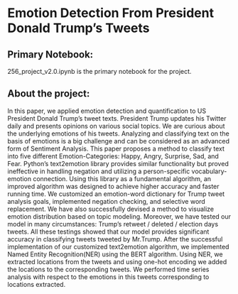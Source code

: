 # Emotion Detection From President Donald Trump’s Tweets

## Primary Notebook:
256_project_v2.0.ipynb is the primary notebook for the project. 

## About the project:
In this paper, we applied emotion detection and quantification to US President Donald Trump’s tweet texts. President Trump updates his Twitter daily and presents opinions on various social topics. We are curious about the underlying emotions of his tweets. Analyzing and classifying text on the basis of emotions is a big challenge and can be considered as an advanced form of Sentiment Analysis. This paper proposes a method to classify text into five different Emotion-Categories: Happy, Angry, Surprise, Sad, and Fear. Python’s text2emotion library provides similar functionality but proved ineffective in handling negation and utilizing a person-specific vocabulary-emotion connection. Using this library as a fundamental algorithm, an improved algorithm was designed to achieve higher accuracy and faster running time. We customized an emotion-word dictionary for Trump tweet analysis goals, implemented negation checking, and selective word replacement. We have also successfully devised a method to visualize emotion distribution based on topic modeling. Moreover, we have tested our model in many circumstances: Trump’s retweet / deleted / election days tweets. All these testings showed that our model provides significant accuracy in classifying tweets tweeted by Mr.Trump. After the successful implementation of our customized text2emotion algorithm, we implemented Named Entity Recognition(NER) using the BERT algorithm. Using NER, we extracted locations from the tweets and using one-hot encoding we added the locations to the corresponding tweets. We performed time series analysis with respect to the emotions in this tweets corresponding to locations extracted.


